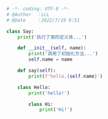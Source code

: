 
<BlogInfo title="3.tmpclass" author="白日梦想猿" pv=0 read_times=0 pre_cost_time=0分19秒 category="类元编程" tag_list="['类元编程']" create_time="2022.07.19 09:51:56" update_time="2022.07.19 10:39:52" />

```python
# -*- coding: UTF-8 -*-                            
# @Author  ：LLL                         
# @Date    ：2022/7/19 9:51  

class Say:
    print('执行了类的定义体...')

    def __init__(self, name):
        print('调用了初始化方法...')
        self.name = name

    def say(self):
        print(f'hello,{self.name}')

    class Hello:
        print('hello!')

        class Hi:
            print('Hi!')

```

